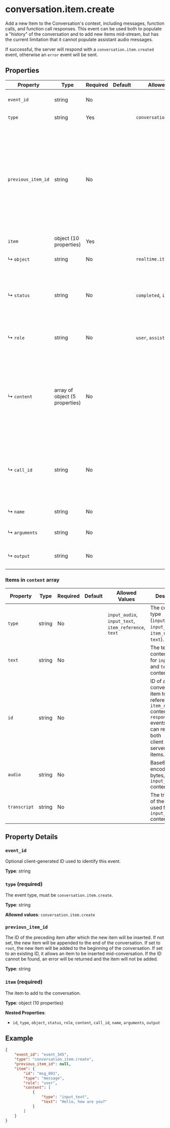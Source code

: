 # conversation.item.create

Add a new Item to the Conversation's context, including messages, function 
calls, and function call responses. This event can be used both to populate a 
"history" of the conversation and to add new items mid-stream, but has the 
current limitation that it cannot populate assistant audio messages.

If successful, the server will respond with a `conversation.item.created` 
event, otherwise an `error` event will be sent.


## Properties

| Property | Type | Required | Default | Allowed Values | Description |
| -------- | ---- | -------- | ------- | -------------- | ----------- |
| `event_id` | string | No |  |  | Optional client-generated ID used to identify this event. |
| `type` | string | Yes |  | `conversation.item.create` | The event type, must be `conversation.item.create`. |
| `previous_item_id` | string | No |  |  | The ID of the preceding item after which the new item will be inserted.  <br> If not set, the new item will be appended to the end of the conversation. <br> If set to `root`, the new item will be added to the beginning of the conversation. <br> If set to an existing ID, it allows an item to be inserted mid-conversation. If the <br> ID cannot be found, an error will be returned and the item will not be added. <br>  |
| `item` | object (10 properties) | Yes |  |  | The item to add to the conversation. |
|   ↳ `object` | string | No |  | `realtime.item` | Identifier for the API object being returned - always `realtime.item`. <br>  |
|   ↳ `status` | string | No |  | `completed`, `incomplete` | The status of the item (`completed`, `incomplete`). These have no effect  <br> on the conversation, but are accepted for consistency with the  <br> `conversation.item.created` event. <br>  |
|   ↳ `role` | string | No |  | `user`, `assistant`, `system` | The role of the message sender (`user`, `assistant`, `system`), only  <br> applicable for `message` items. <br>  |
|   ↳ `content` | array of object (5 properties) | No |  |  | The content of the message, applicable for `message` items.  <br> - Message items of role `system` support only `input_text` content <br> - Message items of role `user` support `input_text` and `input_audio`  <br>   content <br> - Message items of role `assistant` support `text` content. <br>  |
|   ↳ `call_id` | string | No |  |  | The ID of the function call (for `function_call` and  <br> `function_call_output` items). If passed on a `function_call_output`  <br> item, the server will check that a `function_call` item with the same  <br> ID exists in the conversation history. <br>  |
|   ↳ `name` | string | No |  |  | The name of the function being called (for `function_call` items). <br>  |
|   ↳ `arguments` | string | No |  |  | The arguments of the function call (for `function_call` items). <br>  |
|   ↳ `output` | string | No |  |  | The output of the function call (for `function_call_output` items). <br>  |


### Items in `content` array

| Property | Type | Required | Default | Allowed Values | Description |
| -------- | ---- | -------- | ------- | -------------- | ----------- |
| `type` | string | No |  | `input_audio`, `input_text`, `item_reference`, `text` | The content type (`input_text`, `input_audio`, `item_reference`, `text`). <br>  |
| `text` | string | No |  |  | The text content, used for `input_text` and `text` content types. <br>  |
| `id` | string | No |  |  | ID of a previous conversation item to reference (for `item_reference` <br> content types in `response.create` events). These can reference both <br> client and server created items. <br>  |
| `audio` | string | No |  |  | Base64-encoded audio bytes, used for `input_audio` content type. <br>  |
| `transcript` | string | No |  |  | The transcript of the audio, used for `input_audio` content type. <br>  |

## Property Details

### `event_id`

Optional client-generated ID used to identify this event.

**Type**: string

### `type` (required)

The event type, must be `conversation.item.create`.

**Type**: string

**Allowed values**: `conversation.item.create`

### `previous_item_id`

The ID of the preceding item after which the new item will be inserted. 
If not set, the new item will be appended to the end of the conversation.
If set to `root`, the new item will be added to the beginning of the conversation.
If set to an existing ID, it allows an item to be inserted mid-conversation. If the
ID cannot be found, an error will be returned and the item will not be added.


**Type**: string

### `item` (required)

The item to add to the conversation.

**Type**: object (10 properties)

**Nested Properties**:

* `id`, `type`, `object`, `status`, `role`, `content`, `call_id`, `name`, `arguments`, `output`

## Example

```json
{
    "event_id": "event_345",
    "type": "conversation.item.create",
    "previous_item_id": null,
    "item": {
        "id": "msg_001",
        "type": "message",
        "role": "user",
        "content": [
            {
                "type": "input_text",
                "text": "Hello, how are you?"
            }
        ]
    }
}

```

